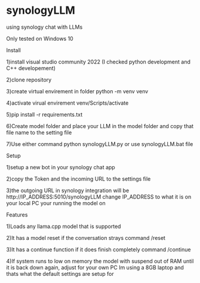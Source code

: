 # synologyLLM
using synology chat with LLMs

Only tested on Windows 10

Install
  
  1)install visual studio community 2022 (I checked python development and C++ developement)
  
  2)clone repository
  
  3)create virtual envirement in folder    python -m venv venv
  
  4)activate virual envirement             venv/Scripts/activate
 
  5)pip install -r requirements.txt
  
  6)Create model folder and place your LLM in the model folder and copy that file name to the setting file
  
  7)Use either command python synologyLLM.py or use synologyLLM.bat file

Setup

  1)setup a new bot in your synology chat app
  
  2)copy the Token and the incoming URL to the settings file
  
  3)the outgoing URL in synology integration will be http://IP_ADDRESS:5010/synologyLLM change IP_ADDRESS to what it is on your local PC your running the model on
  
  
Features
  
  1)Loads any llama.cpp model that is supported
  
  2)It has a model reset if the conversation strays command    /reset
  
  3)It has a continue function if it does finish completely command    /continue 
  
  4)If system runs to low on memory the model with suspend out of RAM until it is back down again, adjust for your own PC Im using a 8GB laptop and thats what the default settings are setup for
  

